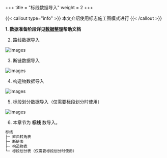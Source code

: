 +++
title = "标线数据导入"
weight = 2
+++

{{< callout type="info" >}}
本文介绍使用标志施工图模式进行
{{< /callout >}}

**1. 数据准备阶段详见[数据整理](/docs/data/)帮助文档**

2. 路线数据导入

![images](/img/docs/import/markings/markroad.webp)

3. 断链数据导入

![images](/img/docs/import/markings/markcut.webp)

4. 构造物数据导入

![images](/img/docs/import/markings/markbridge.webp)

5. 标段划分数据导入（仅需要标段划分时使用）

![images](/img/docs/import/markings/marklinecut.webp)

6. 本章节为 **标线** 数导入。

```txt
标线
├─ 直曲转角表
├─ 断链表
├─ 构造物表
└─ 标段划分表（仅需要标段划分时使用）
```
